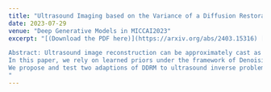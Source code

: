 ```yaml
---
title: "Ultrasound Imaging based on the Variance of a Diffusion Restoration Model"
date: 2023-07-29
venue: "Deep Generative Models in MICCAI2023"
excerpt: "[(Download the PDF here)](https://arxiv.org/abs/2403.15316) [(The code is available here)](https://github.com/Yuxin-Zhang-Jasmine/DRUS-v1).\\

Abstract: Ultrasound image reconstruction can be approximately cast as a linear inverse problem that has traditionally been solved with penalized optimization using the l_1 or $l_2 norm, or wavelet-based terms. However, such regularization functions often struggle to balance the sparsity and the smoothness. A promising alternative is using learned priors to make the prior knowledge closer to reality. 
In this paper, we rely on learned priors under the framework of Denoising Diffusion Restoration Models (DDRM), initially conceived for restoration tasks with natural images. 
We propose and test two adaptions of DDRM to ultrasound inverse problem models, DRUS and WDRUS. Our experiments on synthetic and PICMUS data show that from a single plane wave our method can achieve image quality comparable to or better than DAS and state-of-the-art methods. 
"
---
```

